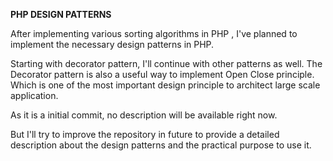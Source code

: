**PHP DESIGN PATTERNS**

After implementing various sorting algorithms in PHP , I've planned to implement the necessary design patterns in PHP.

Starting with decorator pattern, I'll continue with other patterns as well. The Decorator pattern is also a useful
way to implement Open Close principle. Which is one of the most important design principle to architect large scale application.

As it is a initial commit, no description will be available right now. 

But I'll try to improve the repository in future to provide a detailed description about the design patterns and the practical
purpose to use it.
